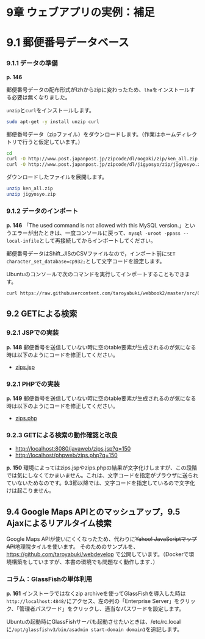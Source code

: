 # 9章 ウェブアプリの実例：補足

# 9.1 郵便番号データベース

### 9.1.1 データの準備

**p. 146**

郵便番号データの配布形式がlzhからzipに変わったため、`lha`をインストールする必要は無くなりました。

`unzip`と`curl`をインストールします。

```bash
sudo apt-get -y install unzip curl
```

郵便番号データ（zipファイル）をダウンロードします。（作業はホームディレクトリで行うと仮定しています。）

```bash
cd
curl -O http://www.post.japanpost.jp/zipcode/dl/oogaki/zip/ken_all.zip
curl -O http://www.post.japanpost.jp/zipcode/dl/jigyosyo/zip/jigyosyo.zip
```

ダウンロードしたファイルを展開します。

```bash
unzip ken_all.zip
unzip jigyosyo.zip
```

### 9.1.2 データのインポート

**p. 146** 「The used command is not allowed with this MySQL version.」というエラーが出たときは、一度コンソールに戻って、`mysql -uroot -ppass --local-infile`として再接続してからインポートしてください。

郵便番号データはShift_JISのCSVファイルなので，インポート前に`SET character_set_database=cp932;`として文字コードを設定します。

Ubuntuのコンソールで次のコマンドを実行してインポートすることもできます。

```bash
curl https://raw.githubusercontent.com/taroyabuki/webbook2/master/src/09/zips.sql | mysql -uroot -ppass --local-infile mydb
```

## 9.2 GETによる検索

### 9.2.1 JSPでの実装

**p. 148** 郵便番号を送信していない時に空のtable要素が生成されるのが気になる時は以下のようにコードを修正してください。

* [zips.jsp](zips.jsp)

### 9.2.1 PHPでの実装

**p. 149** 郵便番号を送信していない時に空のtable要素が生成されるのが気になる時は以下のようにコードを修正してください。

* [zips.php](zips.php)

### 9.2.3 GETによる検索の動作確認と改良

* [http://localhost:8080/javaweb/zips.jsp?q=150](http://localhost:8080/javaweb/zips.jsp?q=150)
* [http://localhost/phpweb/zips.php?q=150](http://localhost/phpweb/zips.php?q=150)

**p. 150** 環境によってはzips.jspやzips.phpの結果が文字化けしますが、この段階では気にしなくてかまいません。これは、文字コードを指定がブラウザに送られていないためなのです。9.3節以降では、文字コードを指定しているので文字化けは起こりません。

## 9.4 Google Maps APIとのマッシュアップ，9.5 Ajaxによるリアルタイム検索

Google Maps APIが使いにくくなったため、代わりに~~Yahoo! JavaScriptマップAPI~~地理院タイルを使います。
そのためのサンプルを、https://github.com/taroyabuki/webdevelop で公開しています。（Dockerで環境構築をしていますが、本書の環境でも問題なく動作します．）

### コラム：GlassFishの単体利用

**p. 161** インストーラではなくzip archiveを使ってGlassFishを導入した時は`http://localhost:4848/`にアクセス、左の列の「Enterprise Server」をクリック、「管理者パスワード」をクリックし、適当なパスワードを設定します。

Ubuntuの起動時にGlassFishサーバも起動させたいときは、/etc/rc.localに`/opt/glassfishv3/bin/asadmin start-domain domain1`を追記します。
